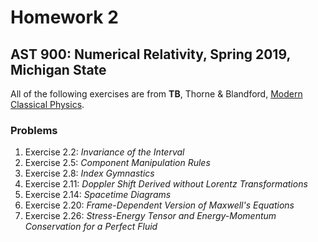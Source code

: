 # Homework 2

## AST 900: Numerical Relativity, Spring 2019, Michigan State

All of the following exercises are from **TB**, Thorne & Blandford, [Modern Classical Physics](http://catalog.lib.msu.edu/record=b12356242~S39a).

### Problems

1. Exercise 2.2: _Invariance of the Interval_
2. Exercise 2.5: _Component Manipulation Rules_
3. Exercise 2.8: _Index Gymnastics_ 
4. Exercise 2.11: _Doppler Shift Derived without Lorentz Transformations_
5. Exercise 2.14: _Spacetime Diagrams_
6. Exercise 2.20: _Frame-Dependent Version of Maxwell's Equations_
7. Exercise 2.26: _Stress-Energy Tensor and Energy-Momentum Conservation for a Perfect Fluid_
